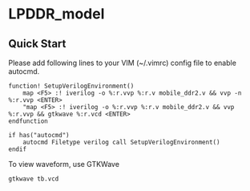 # LPDDR_model

## Quick Start
Please add following lines to your VIM (~/.vimrc) config file to enable autocmd.

```
function! SetupVerilogEnvironment()
    map <F5> :! iverilog -o %:r.vvp %:r.v mobile_ddr2.v && vvp -n %:r.vvp <ENTER>
    "map <F5> :! iverilog -o %:r.vvp %:r.v mobile_ddr2.v && vvp %:r.vvp && gtkwave %:r.vcd <ENTER>
endfunction

if has("autocmd")
    autocmd Filetype verilog call SetupVerilogEnvironment()
endif
```

To view waveform, use GTKWave 
```
gtkwave tb.vcd
```
